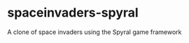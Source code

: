 spaceinvaders-spyral
====================

A clone of space invaders using the Spyral game framework
